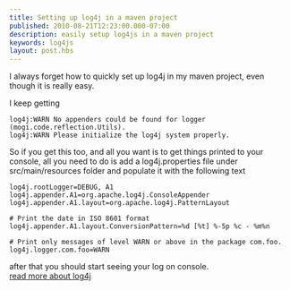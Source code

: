 ```yaml
---
title: Setting up log4j in a maven project
published: 2010-08-21T12:23:00.000-07:00
description: easily setup log4js in a maven project
keywords: log4js
layout: post.hbs
---
```


I always forget how to quickly set up log4j in my maven project, even though it is really easy.  

I keep getting  

```
log4j:WARN No appenders could be found for logger (mogi.code.reflection.Utils).
log4j:WARN Please initialize the log4j system properly.  
```

So if you get this too, and all you want is to get things printed to your console, all you need to do is add a log4j.properties file under src/main/resources folder and populate it with the following text  

```
log4j.rootLogger=DEBUG, A1
log4j.appender.A1=org.apache.log4j.ConsoleAppender  
log4j.appender.A1.layout=org.apache.log4j.PatternLayout  

# Print the date in ISO 8601 format  
log4j.appender.A1.layout.ConversionPattern=%d [%t] %-5p %c - %m%n  

# Print only messages of level WARN or above in the package com.foo.  
log4j.logger.com.foo=WARN  
```

after that you should start seeing your log on console.  
[read more about log4j](http://logging.apache.org/log4j/1.2/manual.html)